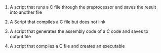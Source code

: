 1. A script that runs a C file through the preprocessor and saves the result into another file

2. A Script that compiles a C file but does not link

3. A script that generates the assembly code of a C code and saves to output file

4. A script that compiles a C file and creates an executable
